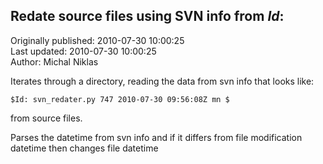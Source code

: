 ## Redate source files using SVN info from $Id:$  
Originally published: 2010-07-30 10:00:25  
Last updated: 2010-07-30 10:00:25  
Author: Michal Niklas  
  
Iterates through a directory, reading the data from svn info that looks like:

    $Id: svn_redater.py 747 2010-07-30 09:56:08Z mn $

from source files.

Parses the datetime from svn info and if it differs from file
modification datetime then changes file datetime
